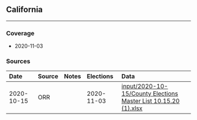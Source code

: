 ## California

-------------



### Coverage
- 2020-11-03


### Sources

| Date | Source | Notes | Elections | Data |
| :---|:----|:---|:---|:---|
| 2020-10-15 | ORR |  | 2020-11-03 | [input/2020-10-15/County Elections Master List 10.15.20 (1).xlsx](input/2020-10-15/County%20Elections%20Master%20List%2010.15.20%20%281%29.xlsx) |

